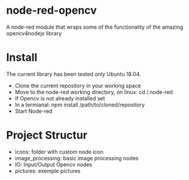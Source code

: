# node-red-opencv
A node-red module that wraps some of the functionality of the amazing opencv4nodejs library

# Install
The current library has been tested only Ubuntu 18.04.

* Clone the current repository in your working space
* Move to the node-red working directory, on linux:
    cd /.node-red
* If Opencv is not already installed set
* In a termianal:
    npm install /path/to/cloned/repository
* Start Node-red

# Project Structur

* icons: folder with custom node icon
* image_processing: basic image processing nodes
* IO: Input/Output Opencv nodes
* pictures: exemple pictures

